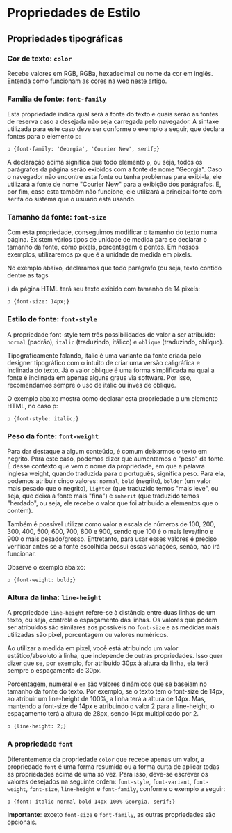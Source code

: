 # Propriedades de Estilo

## Propriedades tipográficas

### Cor de texto: `color`
Recebe valores em RGB, RGBa, hexadecimal ou nome da cor em inglês. Entenda como funcionam as cores na web [neste artigo](http://docs.escolamupi.com.br/conteudos/design-cores).

### Família de fonte: `font-family`

Esta propriedade indica qual será a fonte do texto e quais serão as fontes de reserva caso a desejada não seja carregada pelo navegador. A sintaxe utilizada para este caso deve ser conforme o exemplo a seguir, que declara fontes para o elemento p:

    p {font-family: 'Georgia', 'Courier New', serif;}

A declaração acima significa que todo elemento `p`, ou seja, todos os parágrafos da página serão exibidos com a fonte de nome "Georgia". Caso o navegador não encontre esta fonte ou tenha problemas para exibi-la, ele utilizará a fonte de nome "Courier New" para a exibição dos parágrafos. E, por fim, caso esta também não funcione, ele utilizará a principal fonte com serifa do sistema que o usuário está usando.

### Tamanho da fonte: `font-size`

Com esta propriedade, conseguimos modificar o tamanho do texto numa página. Existem vários tipos de unidade de medida para se declarar o tamanho da fonte, como pixels, porcentagem e pontos. Em nossos exemplos, utilizaremos px que é a unidade de medida em pixels.

No exemplo abaixo, declaramos que todo parágrafo (ou seja, texto contido dentre as tags <p></p>) da página HTML terá seu texto exibido com tamanho de 14 pixels:

    p {font-size: 14px;}

### Estilo de fonte: `font-style`

A propriedade font-style tem três possibilidades de valor a ser atribuído: `normal` (padrão), `italic` (traduzindo, itálico) e `oblique` (traduzindo, oblíquo).

Tipograficamente falando, italic é uma variante da fonte criada pelo designer tipográfico com o intuito de criar uma versão caligráfica e inclinada do texto. Já o valor oblique é uma forma simplificada na qual a fonte é inclinada em apenas alguns graus via software. Por isso, recomendamos sempre o uso de italic ou invés de oblique.

O exemplo abaixo mostra como declarar esta propriedade a um elemento HTML, no caso p:

    p {font-style: italic;}


### Peso da fonte: `font-weight`

Para dar destaque a algum conteúdo, é comum deixarmos o texto em negrito. Para este caso, podemos dizer que aumentamos o "peso" da fonte. É desse contexto que vem o nome da propriedade, em que a palavra inglesa weight, quando traduzida para o português, significa peso. Para ela, podemos atribuir cinco valores: `normal`, `bold` (negrito), `bolder` (um valor mais pesado que o negrito), `lighter` (que traduzido temos "mais leve", ou seja, que deixa a fonte mais "fina") e `inherit` (que traduzido temos "herdado", ou seja, ele recebe o valor que foi atribuído a elementos que o contém).

Também é possível utilizar como valor a escala de números de 100, 200, 300, 400, 500, 600, 700, 800 e 900, sendo que 100 é o mais leve/fino e 900 o mais pesado/grosso. Entretanto, para usar esses valores é preciso verificar antes se a fonte escolhida possui essas variações, senão, não irá funcionar.

Observe o exemplo abaixo:

    p {font-weight: bold;}

### Altura da linha: `line-height`

A propriedade `line-height` refere-se à distância entre duas linhas de um texto, ou seja, controla o espaçamento das linhas. Os valores que podem ser atribuídos são similares aos possíveis no `font-size` e as medidas mais utilizadas são pixel, porcentagem ou valores numéricos.

Ao utilizar a medida em pixel, você está atribuindo um valor estático/absoluto à linha, que independe de outras propriedades. Isso quer dizer que se, por exemplo, for atribuído 30px à altura da linha, ela terá sempre o espaçamento de 30px.

Porcentagem, numeral e `em` são valores dinâmicos que se baseiam no tamanho da fonte do texto. Por exemplo, se o texto tem o font-size de 14px, ao atribuir um line-height de 100%, a linha terá a altura de 14px. Mas, mantendo a font-size de 14px e atribuindo o valor 2 para a line-height, o espaçamento terá a altura de 28px, sendo 14px multiplicado por 2.

    p {line-height: 2;}

### A propriedade `font`

Diferentemente da propriedade `color` que recebe apenas um valor, a propriedade `font` é uma forma resumida ou a forma curta de aplicar todas as propriedades acima de uma só vez. Para isso, deve-se escrever os valores desejados na seguinte ordem: `font-style`, `font-variant`, `font-weight`, `font-size`, `line-height` e `font-family`, conforme o exemplo a seguir:

    p {font: italic normal bold 14px 100% Georgia, serif;}

**Importante**: exceto `font-size` e `font-family`, as outras propriedades são opcionais.
